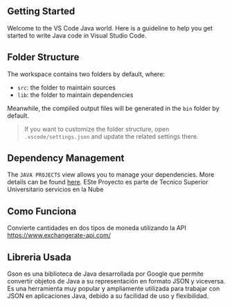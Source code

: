 ## Getting Started

Welcome to the VS Code Java world. Here is a guideline to help you get started to write Java code in Visual Studio Code.

## Folder Structure

The workspace contains two folders by default, where:

- `src`: the folder to maintain sources
- `lib`: the folder to maintain dependencies

Meanwhile, the compiled output files will be generated in the `bin` folder by default.

> If you want to customize the folder structure, open `.vscode/settings.json` and update the related settings there.

## Dependency Management

The `JAVA PROJECTS` view allows you to manage your dependencies. More details can be found [here](https://github.com/microsoft/vscode-java-dependency#manage-dependencies).
ESte Proyecto es parte de Tecnico Superior Universitario servicios en la Nube
## Como Funciona
Convierte cantidades en dos tipos de moneda utilizando la API https://www.exchangerate-api.com/ 
## Libreria Usada
Gson es una biblioteca de Java desarrollada por Google que permite convertir objetos de Java a su representación en formato JSON y viceversa. Es una herramienta muy popular y ampliamente utilizada para trabajar con JSON en aplicaciones Java, debido a su facilidad de uso y flexibilidad.
